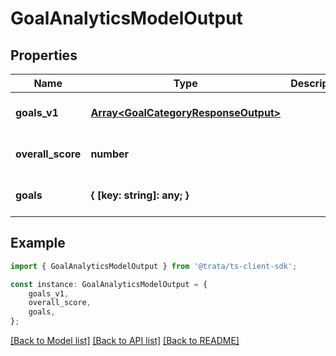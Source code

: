 # GoalAnalyticsModelOutput


## Properties

Name | Type | Description | Notes
------------ | ------------- | ------------- | -------------
**goals_v1** | [**Array&lt;GoalCategoryResponseOutput&gt;**](GoalCategoryResponseOutput.md) |  | [optional] [default to undefined]
**overall_score** | **number** |  | [optional] [default to undefined]
**goals** | **{ [key: string]: any; }** |  | [optional] [default to undefined]

## Example

```typescript
import { GoalAnalyticsModelOutput } from '@trata/ts-client-sdk';

const instance: GoalAnalyticsModelOutput = {
    goals_v1,
    overall_score,
    goals,
};
```

[[Back to Model list]](../README.md#documentation-for-models) [[Back to API list]](../README.md#documentation-for-api-endpoints) [[Back to README]](../README.md)
